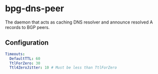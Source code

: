 # bpg-dns-peer
The daemon that acts as caching DNS resolver and announce resolved A records to BGP peers. 
## Configuration

```YAML
Timeouts:
  DefaultTTL: 60
  TtlForZero: 30
  Ttl4ZeroJitter: 10 # Must be less than TtlForZero
```